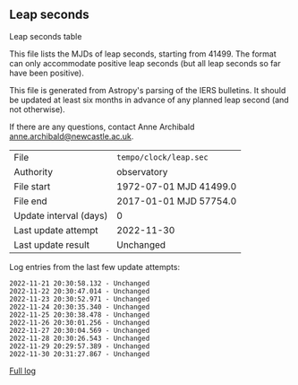 
## Leap seconds

Leap seconds table

This file lists the MJDs of leap seconds, starting from 41499.
The format can only accommodate positive leap seconds (but all
leap seconds so far have been positive).

This file is generated from Astropy's parsing of the IERS
bulletins. It should be updated at least six months in advance
of any planned leap second (and not otherwise).

If there are any questions, contact Anne Archibald
<anne.archibald@newcastle.ac.uk>.

|     |     |
|:--- |:--- |
| File | `tempo/clock/leap.sec` |
| Authority | observatory |
| File start | 1972-07-01 MJD 41499.0 |
| File end | 2017-01-01 MJD 57754.0 |
| Update interval (days) | 0 |
| Last update attempt | 2022-11-30 |
| Last update result | Unchanged |

Log entries from the last few update attempts:
```
2022-11-21 20:30:58.132 - Unchanged
2022-11-22 20:30:47.014 - Unchanged
2022-11-23 20:30:52.971 - Unchanged
2022-11-24 20:30:35.340 - Unchanged
2022-11-25 20:30:38.478 - Unchanged
2022-11-26 20:30:01.256 - Unchanged
2022-11-27 20:30:04.569 - Unchanged
2022-11-28 20:30:26.543 - Unchanged
2022-11-29 20:29:57.389 - Unchanged
2022-11-30 20:31:27.867 - Unchanged
```
[Full log](https://raw.githubusercontent.com/ipta/pulsar-clock-corrections/main/log/tempo/clock/leap.sec.log)
